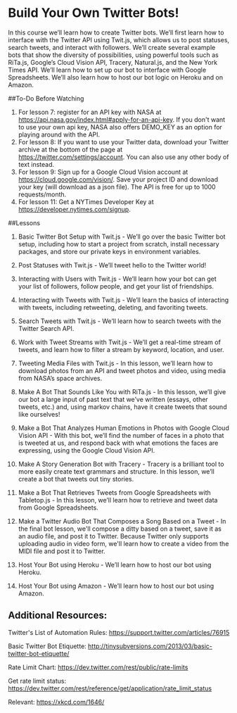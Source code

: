 # Build Your Own Twitter Bots!

In this course we’ll learn how to create Twitter bots. We’ll first learn how to interface with the Twitter API using Twit.js, which allows us to post statuses, search tweets, and interact with followers. We’ll create several example bots that show the diversity of possibilities, using powerful tools such as RiTa.js, Google’s Cloud Vision API, Tracery, Natural.js, and the New York Times API. We’ll learn how to set up our bot to interface with Google Spreadsheets. We’ll also learn how to host our bot logic on Heroku and on Amazon. 

##To-Do Before Watching

1. For lesson 7: register for an API key with NASA at https://api.nasa.gov/index.html#apply-for-an-api-key. If you don't want to use your own api key, NASA also offers DEMO_KEY as an option for playing around with the API.
2. For lesson 8: If you want to use your Twitter data, download your Twitter archive at the bottom of the page at https://twitter.com/settings/account. You can also use any other body of text instead.
3. For lesson 9: Sign up for a Google Cloud Vision account at https://cloud.google.com/vision/. Save your project ID and download your key (will download as a json file). The API is free for up to 1000 requests/month.
4. For lesson 11: Get a NYTimes Developer Key at https://developer.nytimes.com/signup.

##Lessons

1. Basic Twitter Bot Setup with Twit.js - We’ll go over the basic Twitter bot setup, including how to start a project from scratch, install necessary packages, and store our private keys in environment variables. 

2. Post Statuses with Twit.js - We’ll tweet hello to the Twitter world!

3. Interacting with Users with Twit.js - We’ll learn how your bot can get your list of followers, follow people, and get your list of friendships.

4. Interacting with Tweets with Twit.js - We’ll learn the basics of interacting with tweets, including retweeting, deleting, and favoriting tweets.

5. Search Tweets with Twit.js - We’ll learn how to search tweets with the Twitter Search API.

6. Work with Tweet Streams with Twit.js - We’ll get a real-time stream of tweets, and learn how to filter a stream by keyword, location, and user. 

7. Tweeting Media Files with Twit.js - In this lesson, we’ll learn how to download photos from an API and tweet photos and video, using media from NASA’s space archives.

8. Make A Bot That Sounds Like You with RiTa.js - In this lesson, we’ll give our bot a large input of past text that we’ve written (essays, other tweets, etc.) and, using markov chains, have it create tweets that sound like ourselves! 

9. Make a Bot That Analyzes Human Emotions in Photos with Google Cloud Vision API - With this bot, we’ll find the number of faces in a photo that is tweeted at us, and respond back with what emotions the faces are expressing, using the Google Cloud Vision API.

10. Make A Story Generation Bot with Tracery - Tracery is a brilliant tool to more easily create text grammars and structure. In this lesson, we’ll create a bot that tweets out tiny stories.

11. Make a Bot That Retrieves Tweets from Google Spreadsheets with Tabletop.js - In this lesson, we’ll learn how to retrieve and tweet data from Google Spreadsheets.

12. Make a Twitter Audio Bot That Composes a Song Based on a Tweet - In the final bot lesson, we'll compose a ditty based on a tweet, save it as an audio file, and post it to Twitter. Because Twitter only supports uploading audio in video form, we'll learn how to create a video from the MIDI file and post it to Twitter. 

13. Host Your Bot using Heroku - We’ll learn how to host our bot using Heroku.

14. Host Your Bot using Amazon - We’ll learn how to host our bot using Amazon. 


## Additional Resources:

Twitter's List of Automation Rules: 
https://support.twitter.com/articles/76915

Basic Twitter Bot Etiquette:
http://tinysubversions.com/2013/03/basic-twitter-bot-etiquette/

Rate Limit Chart: 
https://dev.twitter.com/rest/public/rate-limits

Get rate limit status: 
https://dev.twitter.com/rest/reference/get/application/rate_limit_status

Relevant: 
https://xkcd.com/1646/

